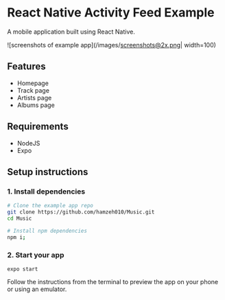 # React Native Activity Feed Example

A mobile application built using React Native.

![screenshots of example app](/images/screenshots@2x.png| width=100)

## Features

- Homepage
- Track page
- Artists page
- Albums page

## Requirements

- NodeJS
- Expo

## Setup instructions

### 1. Install dependencies

```sh
# Clone the example app repo
git clone https://github.com/hamzeh010/Music.git
cd Music

# Install npm dependencies
npm i;
```

### 2. Start your app

```
expo start
```

Follow the instructions from the terminal to preview the app on your phone or using an emulator.